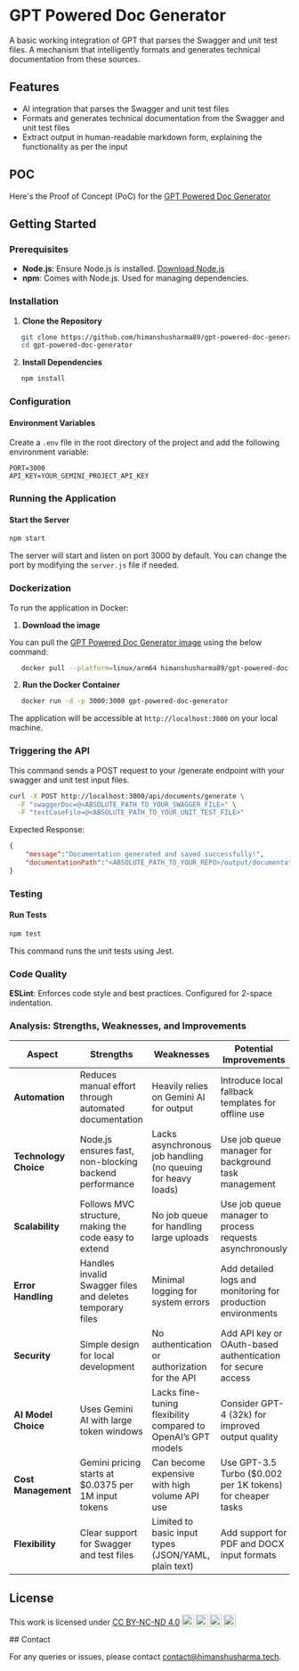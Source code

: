 # GPT Powered Doc Generator

A basic working integration of GPT that parses the Swagger and unit test files. A mechanism that intelligently formats and generates technical documentation from these sources.

## Features

- AI integration that parses the Swagger and unit test files
- Formats and generates technical documentation from the Swagger and unit test files
- Extract output in human-readable markdown form, explaining the functionality as per the input

## POC

Here's the Proof of Concept (PoC) for the [GPT Powered Doc Generator](https://docs.google.com/document/d/1D8Vo4Qu8bJxAJxDDC4YhQjhP9HQaHPqsUMTtS7JnJkQ/edit?usp=sharing)

## Getting Started

### Prerequisites

- **Node.js**: Ensure Node.js is installed. [Download Node.js](https://nodejs.org/)
- **npm**: Comes with Node.js. Used for managing dependencies.

### Installation

1. **Clone the Repository**

 ```bash
    git clone https://github.com/himanshusharma89/gpt-powered-doc-generator.git
    cd gpt-powered-doc-generator
 ```

2. **Install Dependencies**

 ```bash
    npm install
 ```

### Configuration

#### **Environment Variables**
   
Create a `.env` file in the root directory of the project and add the following environment variable:

```env
PORT=3000
API_KEY=YOUR_GEMINI_PROJECT_API_KEY
```

### Running the Application

#### **Start the Server**

```bash
npm start
```

The server will start and listen on port 3000 by default. You can change the port by modifying the `server.js` file if needed.

### Dockerization

To run the application in Docker:

1. **Download the image**

 You can pull the [GPT Powered Doc Generator image](https://hub.docker.com/r/himanshusharma89/gpt-powered-doc-generator) using the below command:
 ```bash
    docker pull --platform=linux/arm64 himanshusharma89/gpt-powered-doc-generator
 ```

2. **Run the Docker Container**

 ```bash
    docker run -d -p 3000:3000 gpt-powered-doc-generator
 ```

 The application will be accessible at `http://localhost:3000` on your local machine.


### Triggering the API

This command sends a POST request to your /generate endpoint with your swagger and unit test input files.

```bash
curl -X POST http://localhost:3000/api/documents/generate \
  -F "swaggerDoc=@<ABSOLUTE_PATH_TO_YOUR_SWAGGER_FILE>" \
  -F "testCaseFile=@<ABSOLUTE_PATH_TO_YOUR_UNIT_TEST_FILE>"
```

Expected Response:
```json
{
    "message":"Documentation generated and saved successfully!",
    "documentationPath":"<ABSOLUTE_PATH_TO_YOUR_REPO>/output/documentation_<DATE_TIMESTAMP>.md"
}
```

### Testing

#### **Run Tests**

```bash
npm test
```

This command runs the unit tests using Jest.

### Code Quality

**ESLint**: Enforces code style and best practices. Configured for 2-space indentation.

### Analysis: Strengths, Weaknesses, and Improvements

| **Aspect**            | **Strengths**                                                | **Weaknesses**                                             | **Potential Improvements**                                |
|-----------------------|--------------------------------------------------------------|------------------------------------------------------------|----------------------------------------------------------|
| **Automation**        | Reduces manual effort through automated documentation       | Heavily relies on Gemini AI for output                     | Introduce local fallback templates for offline use       |
| **Technology Choice** | Node.js ensures fast, non-blocking backend performance       | Lacks asynchronous job handling (no queuing for heavy loads) | Use job queue manager for background task management    |
| **Scalability**       | Follows MVC structure, making the code easy to extend        | No job queue for handling large uploads                    | Use job queue manager to process requests asynchronously |
| **Error Handling**    | Handles invalid Swagger files and deletes temporary files    | Minimal logging for system errors                         | Add detailed logs and monitoring for production environments |
| **Security**          | Simple design for local development                          | No authentication or authorization for the API            | Add API key or OAuth-based authentication for secure access |
| **AI Model Choice**   | Uses Gemini AI with large token windows                      | Lacks fine-tuning flexibility compared to OpenAI’s GPT models | Consider GPT-4 (32k) for improved output quality        |
| **Cost Management**   | Gemini pricing starts at $0.0375 per 1M input tokens         | Can become expensive with high volume API use             | Use GPT-3.5 Turbo ($0.002 per 1K tokens) for cheaper tasks |
| **Flexibility**       | Clear support for Swagger and test files                     | Limited to basic input types (JSON/YAML, plain text)       | Add support for PDF and DOCX input formats               |


## License

<p xmlns:cc="http://creativecommons.org/ns#" >This work is licensed under <a href="https://creativecommons.org/licenses/by-nc-nd/4.0/?ref=chooser-v1" target="_blank" rel="license noopener noreferrer" style="display:inline-block;">CC BY-NC-ND 4.0<img style="height:22px!important;margin-left:3px;vertical-align:text-bottom;" src="https://mirrors.creativecommons.org/presskit/icons/cc.svg?ref=chooser-v1" alt=""><img style="height:22px!important;margin-left:3px;vertical-align:text-bottom;" src="https://mirrors.creativecommons.org/presskit/icons/by.svg?ref=chooser-v1" alt=""><img style="height:22px!important;margin-left:3px;vertical-align:text-bottom;" src="https://mirrors.creativecommons.org/presskit/icons/nc.svg?ref=chooser-v1" alt=""><img style="height:22px!important;margin-left:3px;vertical-align:text-bottom;" src="https://mirrors.creativecommons.org/presskit/icons/nd.svg?ref=chooser-v1" alt=""></a></p>
## Contact

For any queries or issues, please contact [contact@himanshusharma.tech](mailto:contact@himanshusharma.tech).